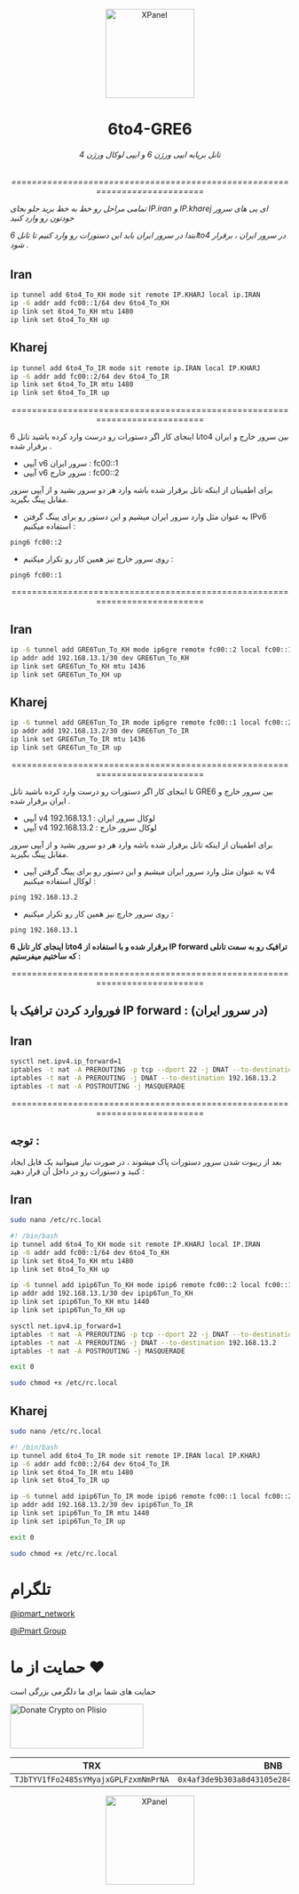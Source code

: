 <p align="center">
<picture>
<img width="160" height="160"  alt="XPanel" src="https://github.com/iPmartNetwork/iPmart-SSH/blob/main/images/logo.png">
</picture>
  </p> 
<p align="center">
<h1 align="center"/>6to4-GRE6</h1>
<h6 align="center">تانل برپایه ایپی ورژن 6 و ایپی لوکال ورژن 4 
<h6>
</p>


<p align="center">===========================================================================


تمامی مراحل رو خط به خط برید جلو بجای IP.iran و IP.kharej ای پی های سرور خودتون رو وارد کنید

ابتدا در سرور ایران باید این دستورات رو وارد کنیم تا تانل 6to4 در سرور ایران ، برقرار شود .



## Iran


```bash
ip tunnel add 6to4_To_KH mode sit remote IP.KHARJ local ip.IRAN
ip -6 addr add fc00::1/64 dev 6to4_To_KH
ip link set 6to4_To_KH mtu 1480
ip link set 6to4_To_KH up
```


## Kharej

```bash
ip tunnel add 6to4_To_IR mode sit remote ip.IRAN local IP.KHARJ
ip -6 addr add fc00::2/64 dev 6to4_To_IR
ip link set 6to4_To_IR mtu 1480
ip link set 6to4_To_IR up
```



<p align="center">===========================================================================





تا اینجای کار اگر دستورات رو درست وارد کرده باشید تانل 6to4 بین سرور خارج و ایران برقرار شده .
- آیپی v6 سرور ایران : fc00::1
- آیپی v6 سرور خارج : fc00::2

برای اطمینان از اینکه تانل برقرار شده باشه وارد هر دو سرور بشید و از آیپی سرور مقابل پینگ بگیرید.
- به عنوان مثل وارد سرور ایران میشیم و این دستور رو برای پینگ گرفتن IPv6 استفاده میکنیم : 
```shell
ping6 fc00::2 
```
- روی سرور خارچ نیز همین کار رو تکرار میکنیم :
```shell
ping6 fc00::1
```





<p align="center">===========================================================================



## Iran


```bash
ip -6 tunnel add GRE6Tun_To_KH mode ip6gre remote fc00::2 local fc00::1
ip addr add 192.168.13.1/30 dev GRE6Tun_To_KH
ip link set GRE6Tun_To_KH mtu 1436
ip link set GRE6Tun_To_KH up
```



## Kharej

```bash
ip -6 tunnel add GRE6Tun_To_IR mode ip6gre remote fc00::1 local fc00::2
ip addr add 192.168.13.2/30 dev GRE6Tun_To_IR
ip link set GRE6Tun_To_IR mtu 1436
ip link set GRE6Tun_To_IR up
```


<p align="center">===========================================================================




تا اینجای کار اگر دستورات رو درست وارد کرده باشید تانل GRE6 بین سرور خارج و ایران برقرار شده .
- آیپی v4 لوکال سرور ایران : 192.168.13.1
- آیپی v4 لوکال سرور خارج : 192.168.13.2

برای اطمینان از اینکه تانل برقرار شده باشه وارد هر دو سرور بشید و از آیپی سرور مقابل پینگ بگیرید.
- به عنوان مثل وارد سرور ایران میشیم و این دستور رو برای پینگ گرفتن آیپی v4 لوکال استفاده میکنیم : 
```shell
ping 192.168.13.2
```
- روی سرور خارچ نیز همین کار رو تکرار میکنیم :
```shell
ping 192.168.13.1
```
**تا اینجای کار تانل 6to4 برقرار شده و با استفاده از IP forward ترافیک رو به سمت تانلی که ساختیم میفرستیم :**





<p align="center">===========================================================================


## فوروارد کردن ترافیک با IP forward : (در سرور ایران)



## Iran


```bash
sysctl net.ipv4.ip_forward=1
iptables -t nat -A PREROUTING -p tcp --dport 22 -j DNAT --to-destination 192.168.13.1
iptables -t nat -A PREROUTING -j DNAT --to-destination 192.168.13.2
iptables -t nat -A POSTROUTING -j MASQUERADE 
```

<p align="center">===========================================================================


## توجه : 

بعد از ریبوت شدن سرور دستورات پاک میشوند ، در صورت نیاز مینوانید یک فایل ایجاد کنید و دستورات رو در داخل آن قرار دهید :


## Iran


```bash
sudo nano /etc/rc.local

```


```bash
#! /bin/bash
ip tunnel add 6to4_To_KH mode sit remote IP.KHARJ local IP.IRAN
ip -6 addr add fc00::1/64 dev 6to4_To_KH
ip link set 6to4_To_KH mtu 1480
ip link set 6to4_To_KH up

ip -6 tunnel add ipip6Tun_To_KH mode ipip6 remote fc00::2 local fc00::1
ip addr add 192.168.13.1/30 dev ipip6Tun_To_KH
ip link set ipip6Tun_To_KH mtu 1440
ip link set ipip6Tun_To_KH up

sysctl net.ipv4.ip_forward=1
iptables -t nat -A PREROUTING -p tcp --dport 22 -j DNAT --to-destination 192.168.13.1
iptables -t nat -A PREROUTING -j DNAT --to-destination 192.168.13.2
iptables -t nat -A POSTROUTING -j MASQUERADE 

exit 0

```

```bash
sudo chmod +x /etc/rc.local

```



## Kharej


```bash
sudo nano /etc/rc.local

```


```bash
#! /bin/bash
ip tunnel add 6to4_To_IR mode sit remote IP.IRAN local IP.KHARJ
ip -6 addr add fc00::2/64 dev 6to4_To_IR
ip link set 6to4_To_IR mtu 1480
ip link set 6to4_To_IR up

ip -6 tunnel add ipip6Tun_To_IR mode ipip6 remote fc00::1 local fc00::2
ip addr add 192.168.13.2/30 dev ipip6Tun_To_IR
ip link set ipip6Tun_To_IR mtu 1440
ip link set ipip6Tun_To_IR up

exit 0

```

```bash
sudo chmod +x /etc/rc.local

```



 
# تلگرام

[@ipmart_network](https://t.me/ipmart_network)

[@iPmart Group](https://t.me/ipmartnetwork_gp)




 # حمایت از ما :hearts:
حمایت های شما برای ما دلگرمی بزرگی است<br> 
<p align="left">
<a href="https://plisio.net/donate/kB7QU7f7" target="_blank"><img src="https://plisio.net/img/donate/donate_light_icons_mono.png" alt="Donate Crypto on Plisio" width="240" height="80" /></a><br>
	
|                    TRX                   |                       BNB                         |                    Litecoin                       |
| ---------------------------------------- |:-------------------------------------------------:| -------------------------------------------------:|
| ```TJbTYV1fFo2485sYMyajxGPLFzxmNmPrNA``` |  ```0x4af3de9b303a8d43105e284823d95b4c600961a3``` | ```MPrkzFiNtw4Rg67bbZB6gCxa9LV87orABM``` |	

</p>	




<p align="center">
<picture>
<img width="160" height="160"  alt="XPanel" src="https://github.com/iPmartNetwork/iPmart-SSH/blob/main/images/logo.png">
</picture>
  </p> 



